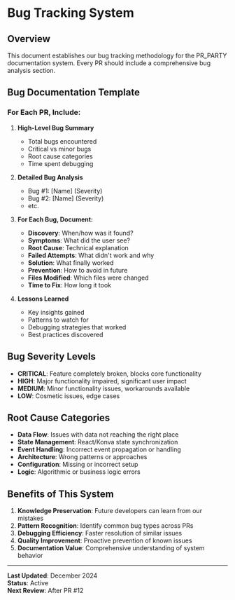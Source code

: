# Bug Tracking System

## Overview
This document establishes our bug tracking methodology for the PR_PARTY documentation system. Every PR should include a comprehensive bug analysis section.

## Bug Documentation Template

### For Each PR, Include:

1. **High-Level Bug Summary**
   - Total bugs encountered
   - Critical vs minor bugs
   - Root cause categories
   - Time spent debugging

2. **Detailed Bug Analysis**
   - Bug #1: [Name] (Severity)
   - Bug #2: [Name] (Severity)
   - etc.

3. **For Each Bug, Document:**
   - **Discovery**: When/how was it found?
   - **Symptoms**: What did the user see?
   - **Root Cause**: Technical explanation
   - **Failed Attempts**: What didn't work and why
   - **Solution**: What finally worked
   - **Prevention**: How to avoid in future
   - **Files Modified**: Which files were changed
   - **Time to Fix**: How long it took

4. **Lessons Learned**
   - Key insights gained
   - Patterns to watch for
   - Debugging strategies that worked
   - Best practices discovered

## Bug Severity Levels

- **CRITICAL**: Feature completely broken, blocks core functionality
- **HIGH**: Major functionality impaired, significant user impact
- **MEDIUM**: Minor functionality issues, workarounds available
- **LOW**: Cosmetic issues, edge cases

## Root Cause Categories

- **Data Flow**: Issues with data not reaching the right place
- **State Management**: React/Konva state synchronization
- **Event Handling**: Incorrect event propagation or handling
- **Architecture**: Wrong patterns or approaches
- **Configuration**: Missing or incorrect setup
- **Logic**: Algorithmic or business logic errors

## Benefits of This System

1. **Knowledge Preservation**: Future developers can learn from our mistakes
2. **Pattern Recognition**: Identify common bug types across PRs
3. **Debugging Efficiency**: Faster resolution of similar issues
4. **Quality Improvement**: Proactive prevention of known issues
5. **Documentation Value**: Comprehensive understanding of system behavior

---

**Last Updated**: December 2024  
**Status**: Active  
**Next Review**: After PR #12







